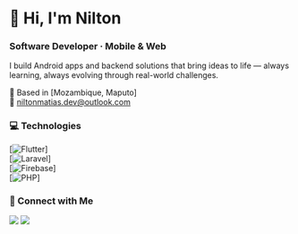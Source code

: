 # 👋 Hi, I'm Nilton

### Software Developer · Mobile & Web

I build Android apps and backend solutions that bring ideas to life — always learning, always evolving through real-world challenges.

📍 Based in [Mozambique, Maputo]  
📧 niltonmatias.dev@outlook.com


### 💻 Technologies

[![Flutter](https://img.shields.io/badge/Flutter-02569B?logo=flutter&logoColor=white)]  
[![Laravel](https://img.shields.io/badge/Laravel-FF2D20?logo=laravel&logoColor=white)]  
[![Firebase](https://img.shields.io/badge/Firebase-FFCA28?logo=firebase&logoColor=black)]  
[![PHP](https://img.shields.io/badge/PHP-777BB4?logo=php&logoColor=white)]


### 🤝 Connect with Me

[![](https://img.shields.io/badge/WhatsApp-25D366?logo=whatsapp&logoColor=white)](https://wa.me/258877740104)
[![](https://img.shields.io/badge/LinkedIn-0A66C2?logo=linkedin&logoColor=white)](https://www.linkedin.com/in/nilton-matias-nhanteme-8580aa366)

